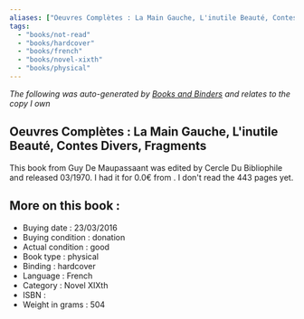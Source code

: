 ```yaml
---
aliases: ["Oeuvres Complètes : La Main Gauche, L'inutile Beauté, Contes Divers, Fragments"] 
tags: 
  - "books/not-read" 
  - "books/hardcover" 
  - "books/french"
  - "books/novel-xixth"
  - "books/physical"
---
```


_The following was auto-generated by [Books and Binders](Books%20and%20Binders.md) and relates to the copy I own_
## Oeuvres Complètes : La Main Gauche, L'inutile Beauté, Contes Divers, Fragments
This book from Guy De Maupassaant was edited by Cercle Du Bibliophile and released 03/1970. I had it for 0.0€ from . I don't read the 443 pages yet.

## More on this book :
- Buying date : 23/03/2016
- Buying condition : donation
- Actual condition : good
- Book type : physical
- Binding : hardcover
- Language : French
- Category : Novel XIXth
- ISBN : 
- Weight in grams : 504
